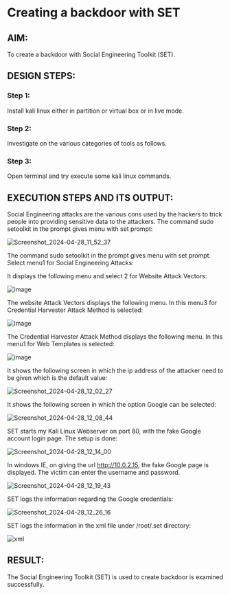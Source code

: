 # Creating a backdoor with SET

## AIM:
To create a backdoor with Social Engineering Toolkit (SET).

## DESIGN STEPS:
### Step 1:
Install kali linux either in partition or virtual box or in live mode.

### Step 2:
Investigate on the various categories of tools as follows.

### Step 3:
Open terminal and try execute some kali linux commands.

## EXECUTION STEPS AND ITS OUTPUT:
Social Engineering attacks are the various cons used by the hackers to trick people into providing sensitive data to the attackers. The command sudo setoolkit in the prompt gives menu with set prompt:

![Screenshot_2024-04-28_11_52_37](https://github.com/JananiSoundararajan/creating-a-backdoor-with-SET/assets/119477549/e67abd28-edff-40a1-973f-50e402357549)


The command sudo setoolkit in the prompt gives menu with set prompt. Select menu1 for Social Engineering Attacks:

It displays the following menu and select 2 for Website Attack Vectors:

![image](https://github.com/Yamunaasri/creating-a-backdoor-with-SET/assets/115707860/880a2bde-a9f3-452a-90f1-bdd2a2a9f572)

The website Attack Vectors displays the following menu. In this menu3 for Credential Harvester Attack Method is selected:

![image](https://github.com/Yamunaasri/creating-a-backdoor-with-SET/assets/115707860/8ed9bef6-f39f-4666-83d3-ea373ef49105)

The Credential Harvester Attack Method displays the following menu. In this menu1 for Web Templates is selected: 

![image](https://github.com/Yamunaasri/creating-a-backdoor-with-SET/assets/115707860/3c59ee6c-17fb-4fe6-a892-ca404e6f809c)

It shows the following screen in which the ip address of the attacker need to be given which is the default value:

![Screenshot_2024-04-28_12_02_27](https://github.com/JananiSoundararajan/creating-a-backdoor-with-SET/assets/119477549/aae80965-20fa-46fa-878d-f0f912e8dc2e)


It shows the following screen in which the option Google can be selected: 

![Screenshot_2024-04-28_12_08_44](https://github.com/JananiSoundararajan/creating-a-backdoor-with-SET/assets/119477549/77bf3ede-6f37-4abf-9e5c-5a0a20f71a38)


SET starts my Kali Linux Webserver on port 80, with the fake Google account login page. The setup is done: 

![Screenshot_2024-04-28_12_14_00](https://github.com/JananiSoundararajan/creating-a-backdoor-with-SET/assets/119477549/2b41ad0b-3065-490f-bc59-d5a641acb56f)


In windows IE, on giving the url http://10.0.2.15, the fake Google page is displayed. The victim can enter the username and password.

![Screenshot_2024-04-28_12_19_43](https://github.com/JananiSoundararajan/creating-a-backdoor-with-SET/assets/119477549/136422da-1e97-471c-9ff9-273da837ac37)


SET logs the information regarding the Google credentials: 

![Screenshot_2024-04-28_12_26_16](https://github.com/JananiSoundararajan/creating-a-backdoor-with-SET/assets/119477549/e822fdf9-0c18-488f-b36a-361a5a8cbab3)


SET logs the information in the xml file under /root/.set directory:

![xml](https://github.com/JananiSoundararajan/creating-a-backdoor-with-SET/assets/119477549/0412c7e5-de95-4b93-a421-5a1787f67fa5)

## RESULT:
The Social Engineering Toolkit (SET) is used to create backdoor is  examined successfully.


